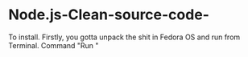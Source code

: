 # Node.js-Clean-source-code-
To install.
Firstly, you gotta unpack the shit in Fedora OS and run from Terminal. Command "Run <PATH>"
